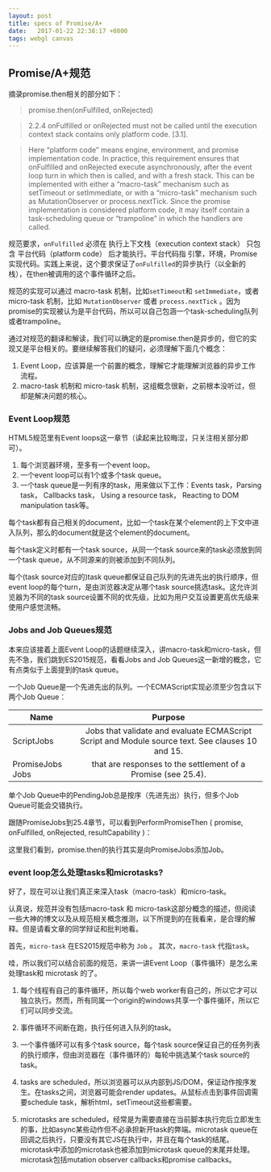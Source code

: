 ```yaml
---
layout: post
title: specs of Promise/A+
date:   2017-01-22 22:38:17 +0800
tags: webgl canvas
---
```


## Promise/A+规范

摘录promise.then相关的部分如下：

>promise.then(onFulfilled, onRejected)

>2.2.4 onFulfilled or onRejected must not be called until the execution context stack contains only platform code. [3.1].

>Here “platform code” means engine, environment, and promise implementation code. In practice, this requirement ensures that onFulfilled and onRejected execute asynchronously, after the event loop turn in which then is called, and with a fresh stack. This can be implemented with either a “macro-task” mechanism such as setTimeout or setImmediate, or with a “micro-task” mechanism such as MutationObserver or process.nextTick. Since the promise implementation is considered platform code, it may itself contain a task-scheduling queue or “trampoline” in which the handlers are called.

规范要求，`onFulfilled` 必须在 执行上下文栈（execution context stack） 只包含 平台代码（platform code） 后才能执行。平台代码指 引擎，环境，Promise实现代码。实践上来说，这个要求保证了`onFulfilled`的异步执行（以全新的栈），在then被调用的这个事件循环之后。

规范的实现可以通过 macro-task 机制，比如`setTimeout`和 `setImmediate`，或者 micro-task 机制，比如 `MutationObserver` 或者 `process.nextTick` 。因为promise的实现被认为是平台代码，所以可以自己包涵一个task-scheduling队列或者trampoline。

通过对规范的翻译和解读，我们可以确定的是promise.then是异步的，但它的实现又是平台相关的。要继续解答我们的疑问，必须理解下面几个概念：

1. Event Loop，应该算是一个前置的概念，理解它才能理解浏览器的异步工作流程。
2. macro-task 机制和 micro-task 机制，这组概念很新，之前根本没听过，但却是解决问题的核心。


### Event Loop规范

HTML5规范里有Event loops这一章节（读起来比较晦涩，只关注相关部分即可）。

1. 每个浏览器环境，至多有一个event loop。
2. 一个event loop可以有1个或多个task queue。
3. 一个task queue是一列有序的task，用来做以下工作：Events task，Parsing task， Callbacks task， Using a resource task， Reacting to DOM manipulation task等。


每个task都有自己相关的document，比如一个task在某个element的上下文中进入队列，那么的document就是这个element的document。

每个task定义时都有一个task source，从同一个task source来的task必须放到同一个task queue，从不同源来的则被添加到不同队列。

每个(task source对应的)task queue都保证自己队列的先进先出的执行顺序，但event loop的每个turn，是由浏览器决定从哪个task source挑选task。这允许浏览器为不同的task source设置不同的优先级，比如为用户交互设置更高优先级来使用户感觉流畅。

### Jobs and Job Queues规范

本来应该接着上面Event Loop的话题继续深入，讲macro-task和micro-task，但先不急，我们跳到ES2015规范，看看Jobs and Job Queues这一新增的概念，它有点类似于上面提到的task queue。

一个Job Queue是一个先进先出的队列。一个ECMAScript实现必须至少包含以下两个Job Queue：

| Name	| Purpose|
| --------   |   :----: |
|ScriptJobs |	Jobs that validate and evaluate ECMAScript Script and Module source text. See clauses 10 and 15.|
|PromiseJobs	Jobs | that are responses to the settlement of a Promise (see 25.4).|
单个Job Queue中的PendingJob总是按序（先进先出）执行，但多个Job Queue可能会交错执行。

跟随PromiseJobs到25.4章节，可以看到PerformPromiseThen ( promise, onFulfilled, onRejected, resultCapability )：

这里我们看到，promise.then的执行其实是向PromiseJobs添加Job。

### event loop怎么处理tasks和microtasks?

好了，现在可以让我们真正来深入task（macro-task）和micro-task。

认真说，规范并没有包括macro-task 和 micro-task这部分概念的描述，但阅读一些大神的博文以及从规范相关概念推测，以下所提到的在我看来，是合理的解释。但是请看文章的同学辩证和批判地看。

首先，`micro-task` 在ES2015规范中称为 `Job` 。 其次，`macro-task` 代指`task`。

哇，所以我们可以结合前面的规范，来讲一讲Event Loop（事件循环）是怎么来处理task和 microtask 的了。

1. 每个线程有自己的事件循环，所以每个web worker有自己的，所以它才可以独立执行。然而，所有同属一个origin的windows共享一个事件循环，所以它们可以同步交流。

2. 事件循环不间断在跑，执行任何进入队列的task。

3. 一个事件循环可以有多个task source，每个task source保证自己的任务列表的执行顺序，但由浏览器在（事件循环的）每轮中挑选某个task source的task。

4. tasks are scheduled，所以浏览器可以从内部到JS/DOM，保证动作按序发生。在tasks之间，浏览器可能会render updates。从鼠标点击到事件回调需要schedule task，解析html，setTimeout这些都需要。

5. microtasks are scheduled，经常是为需要直接在当前脚本执行完后立即发生的事，比如async某些动作但不必承担新开task的弊端。microtask queue在回调之后执行，只要没有其它JS在执行中，并且在每个task的结尾。microtask中添加的microtask也被添加到microtask queue的末尾并处理。microtask包括mutation observer callbacks和promise callbacks。
